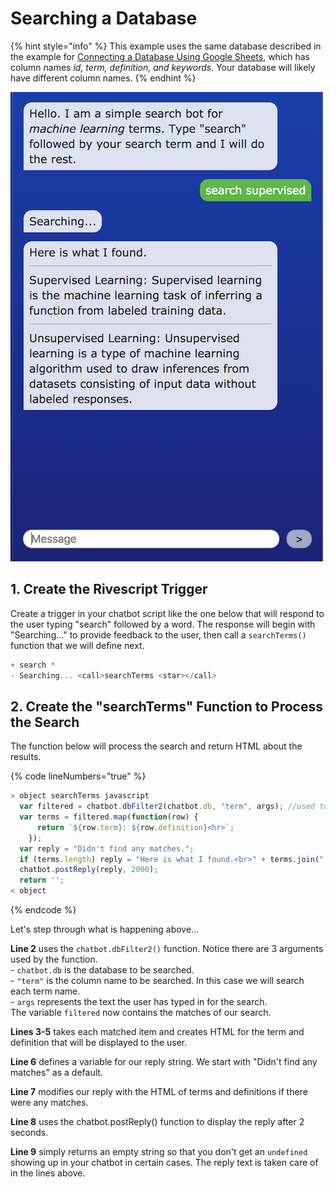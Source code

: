 # Searching a Database

{% hint style="info" %}
This example uses the same database described in the example for [Connecting a Database Using Google Sheets](https://docs.idew.org/code-chatbot/code-mods/connecting-a-database-using-google-sheets), which has column names _id, term, definition, and keywords_. Your database will likely have different column names.
{% endhint %}

![](../.gitbook/assets/searchExample.png)

## 1. Create the Rivescript Trigger

Create a trigger in your chatbot script like the one below that will respond to the user typing "search" followed by a word. The response will begin with "Searching..." to provide feedback to the user, then call a `searchTerms()` function that we will define next.

```javascript
+ search *
- Searching... <call>searchTerms <star></call>
```

## 2. Create the "searchTerms" Function to Process the Search

The function below will process the search and return HTML about the results.

{% code lineNumbers="true" %}
```javascript
> object searchTerms javascript
  var filtered = chatbot.dbFilter2(chatbot.db, "term", args); //used to be args[0]
  var terms = filtered.map(function(row) {
      return `${row.term}: ${row.definition}<hr>`;
    });
  var reply = "Didn't find any matches.";
  if (terms.length) reply = "Here is what I found.<br>" + terms.join(" ");
  chatbot.postReply(reply, 2000);
  return '';
< object
```
{% endcode %}

Let's step through what is happening above...

**Line 2** uses the `chatbot.dbFilter2()` function. Notice there are 3 arguments used by the function.\
&#x20;    \- `chatbot.db` is the database to be searched.\
&#x20;    \- `"term"` is the column name to be searched. In this case we will search each term name.\
&#x20;    \- `args` represents the text the user has typed in for the search.\
The variable `filtered` now contains the matches of our search.

**Lines 3-5** takes each matched item and creates HTML for the term and definition that will be displayed to the user.

**Line 6** defines a variable for our reply string. We start with "Didn't find any matches" as a default.

**Line 7** modifies our reply with the HTML of terms and definitions if there were any matches.

**Line 8** uses the chatbot.postReply() function to display the reply after 2 seconds.

**Line 9** simply returns an empty string so that you don't get an `undefined` showing up in your chatbot in certain cases. The reply text is taken care of in the lines above.

